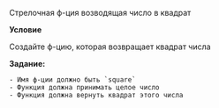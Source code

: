 Стрелочная ф-ция возводящая число в квадрат

**Условие**

Создайте ф-цию, которая возвращает квадрат числа

**Задание:**

    - Имя ф-ции должно быть `square`
    - Функция должна принимать целое число
    - Функция должна вернуть квадрат этого числа

